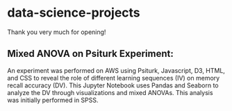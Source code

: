 # data-science-projects
Thank you very much for opening!

## Mixed ANOVA on Psiturk Experiment: 
An experiment was performed on AWS using Psiturk, Javascript, D3, HTML, and CSS to reveal the role of different learning sequences (IV) on memory recall accuracy (DV). This Jupyter Notebook uses Pandas and Seaborn to analyze the DV through visualizations and mixed ANOVAs. This analysis was initially performed in SPSS.
